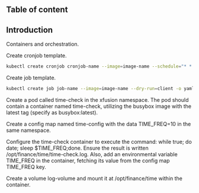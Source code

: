 ## Table of content

## Introduction
Containers and orchestration.  

Create cronjob template.  
```sh
kubectl create cronjob cronjob-name --image=image-name --schedule="* * * * *" --dry-run=client -o yaml > cronjob.yaml
```

Create job template.  
```sh
kubectl create job job-name --image=image-name --dry-run=client -o yaml -- bash -c echo "Hello world" > job.yaml
```


Create a pod called time-check in the xfusion namespace. The pod should contain a container named time-check, utilizing the busybox image with the latest tag (specify as busybox:latest).

Create a config map named time-config with the data TIME_FREQ=10 in the same namespace.

Configure the time-check container to execute the command: while true; do date; sleep $TIME_FREQ;done. Ensure the result is written /opt/finance/time/time-check.log. Also, add an environmental variable TIME_FREQ in the container, fetching its value from the config map TIME_FREQ key.

Create a volume log-volume and mount it at /opt/finance/time within the container.

